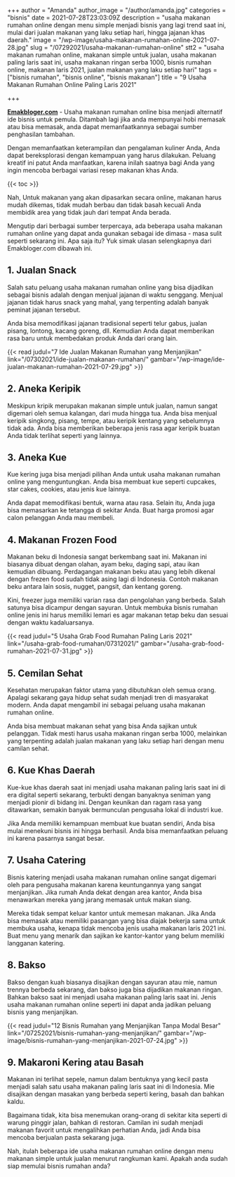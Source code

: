 +++
author = "Amanda"
author_image = "/author/amanda.jpg"
categories = "bisnis"
date = 2021-07-28T23:03:09Z
description = "usaha makanan rumahan online dengan menu simple menjadi bisnis yang lagi trend saat ini, mulai dari jualan makanan yang laku setiap hari, hingga jajanan khas daerah."
image = "/wp-image/usaha-makanan-rumahan-online-2021-07-28.jpg"
slug = "/07292021/usaha-makanan-rumahan-online"
stt2 = "usaha makanan rumahan online, makanan simple untuk jualan, usaha makanan paling laris saat ini, usaha makanan ringan serba 1000, bisnis rumahan online, makanan laris 2021, jualan makanan yang laku setiap hari"
tags = ["bisnis rumahan", "bisnis online", "bisnis makanan"]
title = "9 Usaha Makanan Rumahan Online Paling Laris 2021"

+++

[**Emakbloger.com**](/) - Usaha makanan rumahan online bisa menjadi alternatif ide bisnis untuk pemula. Ditambah lagi jika anda mempunyai hobi memasak atau bisa memasak, anda dapat memanfaatkannya sebagai sumber penghasilan tambahan.

Dengan memanfaatkan keterampilan dan pengalaman kuliner Anda, Anda dapat bereksplorasi dengan kemampuan yang harus dilakukan. Peluang kreatif ini patut Anda manfaatkan, karena inilah saatnya bagi Anda yang ingin mencoba berbagai variasi resep makanan khas Anda.

{{< toc >}}

Nah, Untuk makanan yang akan dipasarkan secara online, makanan harus mudah dikemas, tidak mudah berbau dan tidak basah kecuali Anda membidik area yang tidak jauh dari tempat Anda berada.

Mengutip dari berbagai sumber terpercaya, ada beberapa usaha makanan rumahan online yang dapat anda gunakan sebagai ide dimasa - masa sulit seperti sekarang ini. Apa saja itu? Yuk simak ulasan selengkapnya dari Emakbloger.com dibawah ini.

## 1. Jualan Snack

Salah satu peluang usaha makanan rumahan online yang bisa dijadikan sebagai bisnis adalah dengan menjual jajanan di waktu senggang. Menjual jajanan tidak harus snack yang mahal, yang terpenting adalah banyak peminat jajanan tersebut.

Anda bisa memodifikasi jajanan tradisional seperti telur gabus, jualan pisang, lontong, kacang goreng, dll. Kemudian Anda dapat memberikan rasa baru untuk membedakan produk Anda dari orang lain.

{{< read judul="7 Ide Jualan Makanan Rumahan yang Menjanjikan" link="/07302021/ide-jualan-makanan-rumahan/" gambar="/wp-image/ide-jualan-makanan-rumahan-2021-07-29.jpg" >}}

## 2. Aneka Keripik

Meskipun kripik merupakan makanan simple untuk jualan, namun sangat digemari oleh semua kalangan, dari muda hingga tua. Anda bisa menjual keripik singkong, pisang, tempe, atau keripik kentang yang sebelumnya tidak ada. Anda bisa memberikan beberapa jenis rasa agar keripik buatan Anda tidak terlihat seperti yang lainnya.

## 3. Aneka Kue

Kue kering juga bisa menjadi pilihan Anda untuk usaha makanan rumahan online yang menguntungkan. Anda bisa membuat kue seperti cupcakes, star cakes, cookies, atau jenis kue lainnya.

Anda dapat memodifikasi bentuk, warna atau rasa. Selain itu, Anda juga bisa memasarkan ke tetangga di sekitar Anda. Buat harga promosi agar calon pelanggan Anda mau membeli.

## 4. Makanan Frozen Food

Makanan beku di Indonesia sangat berkembang saat ini. Makanan ini biasanya dibuat dengan olahan, ayam beku, daging sapi, atau ikan kemudian dibuang. Perdagangan makanan beku atau yang lebih dikenal dengan frezen food sudah tidak asing lagi di Indonesia. Contoh makanan beku antara lain sosis, nugget, pangsit, dan kentang goreng.

Kini, freezer juga memiliki varian rasa dan pengolahan yang berbeda. Salah satunya bisa dicampur dengan sayuran. Untuk membuka bisnis rumahan online jenis ini harus memiliki lemari es agar makanan tetap beku dan sesuai dengan waktu kadaluarsanya.

{{< read judul="5 Usaha Grab Food Rumahan Paling Laris 2021" link="/usaha-grab-food-rumahan/07312021/" gambar="/usaha-grab-food-rumahan-2021-07-31.jpg" >}}

## 5. Cemilan Sehat

Kesehatan merupakan faktor utama yang dibutuhkan oleh semua orang. Apalagi sekarang gaya hidup sehat sudah menjadi tren di masyarakat modern. Anda dapat mengambil ini sebagai peluang usaha makanan rumahan online.

Anda bisa membuat makanan sehat yang bisa Anda sajikan untuk pelanggan. Tidak mesti harus usaha makanan ringan serba 1000, melainkan yang terpenting adalah jualan makanan yang laku setiap hari dengan menu camilan sehat.

## 6. Kue Khas Daerah

Kue-kue khas daerah saat ini menjadi usaha makanan paling laris saat ini di era digital seperti sekarang, terbukti dengan banyaknya seniman yang menjadi pionir di bidang ini. Dengan keunikan dan ragam rasa yang ditawarkan, semakin banyak bermunculan pengusaha lokal di industri kue.

Jika Anda memiliki kemampuan membuat kue buatan sendiri, Anda bisa mulai menekuni bisnis ini hingga berhasil. Anda bisa memanfaatkan peluang ini karena pasarnya sangat besar.

## 7. Usaha Catering

Bisnis katering menjadi usaha makanan rumahan online sangat digemari oleh para pengusaha makanan karena keuntungannya yang sangat menjanjikan. Jika rumah Anda dekat dengan area kantor, Anda bisa menawarkan mereka yang jarang memasak untuk makan siang.

Mereka tidak sempat keluar kantor untuk memesan makanan. Jika Anda bisa memasak atau memiliki pasangan yang bisa diajak bekerja sama untuk membuka usaha, kenapa tidak mencoba jenis usaha makanan laris 2021 ini. Buat menu yang menarik dan sajikan ke kantor-kantor yang belum memiliki langganan katering.

## 8. Bakso

Bakso dengan kuah biasanya disajikan dengan sayuran atau mie, namun trennya berbeda sekarang, dan bakso juga bisa dijadikan makanan ringan. Bahkan bakso saat ini menjadi usaha makanan paling laris saat ini. Jenis usaha makanan rumahan online seperti ini dapat anda jadikan peluang bisnis yang menjanjikan.

{{< read judul="12 Bisnis Rumahan yang Menjanjikan Tanpa Modal Besar" link="/07252021/bisnis-rumahan-yang-menjanjikan/" gambar="/wp-image/bisnis-rumahan-yang-menjanjikan-2021-07-24.jpg" >}}

## 9. Makaroni Kering atau Basah

Makanan ini terlihat sepele, namun dalam bentuknya yang kecil pasta menjadi salah satu usaha makanan paling laris saat ini di Indonesia. Mie disajikan dengan masakan yang berbeda seperti kering, basah dan bahkan kaldu.

Bagaimana tidak, kita bisa menemukan orang-orang di sekitar kita seperti di warung pinggir jalan, bahkan di restoran. Camilan ini sudah menjadi makanan favorit untuk mengalihkan perhatian Anda, jadi Anda bisa mencoba berjualan pasta sekarang juga.

Nah, itulah beberapa ide usaha makanan rumahan online dengan menu makanan simple untuk jualan menurut rangkuman kami. Apakah anda sudah siap memulai bisnis rumahan anda?
